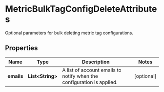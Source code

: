 # MetricBulkTagConfigDeleteAttributes

Optional parameters for bulk deleting metric tag configurations.

## Properties

| Name       | Type                   | Description                                                           | Notes      |
| ---------- | ---------------------- | --------------------------------------------------------------------- | ---------- |
| **emails** | **List&lt;String&gt;** | A list of account emails to notify when the configuration is applied. | [optional] |
